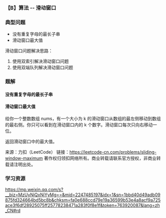 ### 【B】算法 -- 滑动窗口

### 典型问题

- 没有重复字母的最长子串
- 滑动窗口最大值



滑动窗口问题解决思路：

1. 使用双索引解决滑动窗口问题
2. 使用双端队列解决滑动窗口问题



### 题解

#### 没有重复字母的最长子串



#### 滑动窗口最大值

给你一个整数数组 nums，有一个大小为 k 的滑动窗口从数组的最左侧移动到数组的最右侧。你只可以看到在滑动窗口内的 k 个数字。滑动窗口每次只向右移动一位。

返回滑动窗口中的最大值。

来源：力扣（LeetCode）
链接：https://leetcode-cn.com/problems/sliding-window-maximum
著作权归领扣网络所有。商业转载请联系官方授权，非商业转载请注明出处。



### 学习资源

https://mp.weixin.qq.com/s?__biz=MzUyNjQxNjYyMg==&mid=2247485197&idx=1&sn=1bbd40d49adb09875fd324664bd5bc8b&chksm=fa0e688ccd79e19a36599b53e4a8acf9a725ace3f6df28925075ff25778238471a283f0f8e1f&token=763920087&lang=zh_CN#rd